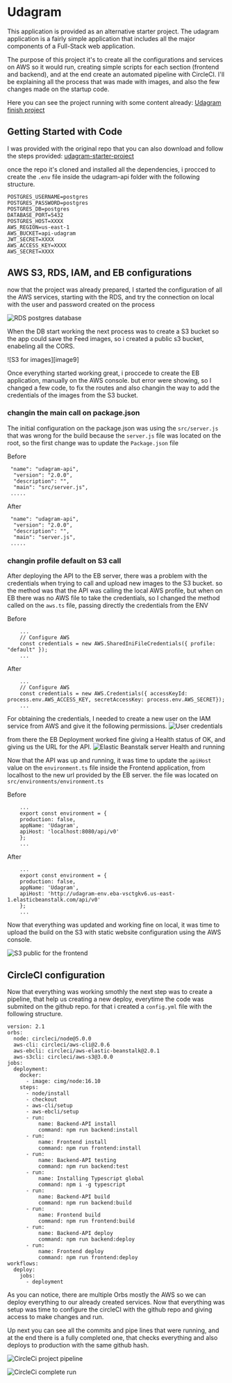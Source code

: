 [//]: # (Image Reference)
[image1]: ./img/s3bucket.jpeg "S3 bucket running"
[image2]: ./img/rds.jpeg "RDS postgres database"
[image3]: ./img/eb.jpeg "Elastic Beanstalk server Health and running"
[image4]: ./img/circleci.jpeg "CircleCi project pipeline"

[image5]: ./img/IAM.jpeg "IAM user created"
[image6]: ./img/IAM-credentials.jpeg "User credentials"
[image7]: ./img/s3bucket-frontend.jpeg "S3 public for the frontend"
[image8]: ./img/circleci-complete.jpeg "CircleCi complete run"
[image7]: ./img/s3bucket-images.jpeg "S3 for images"

# Udagram

This application is provided as an alternative starter project. The udagram application is a fairly simple application that includes all the major components of a Full-Stack web application.

The purpose of this project it's to create all the configurations and services on AWS so it would run, creating simple scripts for each section (frontend and backend), and at the end create an automated pipeline with CircleCI. I'll be explaining all the process that was made with images, and also the few changes made on the startup code.

Here you can see the project running with some content already: 
[Udagram finish project](udagram-project-2682.s3-website-us-east-1.amazonaws.com)

## Getting Started with Code

I was provided with the original repo that you can also download and follow the steps provided: [udagram-starter-project](https://github.com/udacity/nd0067-c4-deployment-process-project-starter)

once the repo it's cloned and installed all the dependencies, i procced to create the ``.env`` file inside the udagram-api folder with the following structure.

```
POSTGRES_USERNAME=postgres
POSTGRES_PASSWORD=postgres
POSTGRES_DB=postgres
DATABASE_PORT=5432
POSTGRES_HOST=XXXX
AWS_REGION=us-east-1
AWS_BUCKET=api-udagram
JWT_SECRET=XXXX
AWS_ACCESS_KEY=XXXX
AWS_SECRET=XXXX
```

## AWS S3, RDS, IAM, and EB configurations

now that the project was already prepared, I started the configuration of all the AWS services, starting with the RDS, and try the connection on local with the user and password created on the process

![RDS postgres database][image2]

When the DB start working the next process was to create a S3 bucket so the app could save the Feed images, so i created a public s3 bucket, enabeling all the CORS.

![S3 for images][image9]

Once everything started working great, i proccede to create the EB application, manually on the AWS console. but error were showing, so I changed a few code, to fix the routes and also changin the way to add the credentials of the images from the S3 bucket.

### changin the main call on package.json
The initial configuration on the package.json was using the ``src/server.js`` that was wrong for the build because the `server.js` file was located on the root, so the first change was to update the `Package.json` file

Before
```
 "name": "udagram-api",
  "version": "2.0.0",
  "description": "",
  "main": "src/server.js",
 .....
```

After
```
 "name": "udagram-api",
  "version": "2.0.0",
  "description": "",
  "main": "server.js",
 .....
```

### changin profile default on S3 call
After deploying the API to the EB server, there was a problem with the credentials when trying to call and upload new images to the S3 bucket. so the method was that the API was calling the local AWS profile, but when on EB there was no AWS file to take the credentials, so I changed the method called on the `aws.ts` file, passing directly the credentials from the ENV

Before
```
    ...
    // Configure AWS
    const credentials = new AWS.SharedIniFileCredentials({ profile: "default" });
    ...
```

After
```
    ...
    // Configure AWS
    const credentials = new AWS.Credentials({ accessKeyId: process.env.AWS_ACCESS_KEY, secretAccessKey: process.env.AWS_SECRET});
    ...
```

For obtaining the credentials, I needed to create a new user on the IAM service from AWS and give it the following permissions.
![User credentials][image6]

from there the EB Deployment worked fine giving a Health status of OK, and giving us the URL for the API.
![Elastic Beanstalk server Health and running][image3]

Now that the API was up and running, it was time to update the ``apiHost`` value on the `environment.ts` file inside the Frontend application, from localhost to the new url provided by the EB server. the file was located on `src/environments/environment.ts`

Before
```
    ...
    export const environment = {
    production: false,
    appName: 'Udagram',
    apiHost: 'localhost:8080/api/v0'
    };
    ...
```

After
```
    ...
    export const environment = {
    production: false,
    appName: 'Udagram',
    apiHost: 'http://udagram-env.eba-vsctgkv6.us-east-1.elasticbeanstalk.com/api/v0'
    };
    ...
```

Now that everything was updated and working fine on local, it was time to upload the build on the S3 with static website configuration using the AWS console.

![S3 public for the frontend][image7]

## CircleCI configuration

Now that everything was working smothly the next step was to create a pipeline, that help us creating a new deploy, everytime the code was submited on the github repo. for that i created a `config.yml` file with the following structure.

```
version: 2.1
orbs:
  node: circleci/node@5.0.0
  aws-cli: circleci/aws-cli@2.0.6
  aws-ebcli: circleci/aws-elastic-beanstalk@2.0.1
  aws-s3cli: circleci/aws-s3@3.0.0
jobs:
  deployment:
    docker:
      - image: cimg/node:16.10
    steps:
      - node/install
      - checkout
      - aws-cli/setup
      - aws-ebcli/setup
      - run:
          name: Backend-API install
          command: npm run backend:install
      - run:
          name: Frontend install
          command: npm run frontend:install
      - run:
          name: Backend-API testing
          command: npm run backend:test
      - run:
          name: Installing Typescript global
          command: npm i -g typescript
      - run:
          name: Backend-API build
          command: npm run backend:build
      - run:
          name: Frontend build
          command: npm run frontend:build
      - run:
          name: Backend-API deploy
          command: npm run backend:deploy
      - run:
          name: Frontend deploy
          command: npm run frontend:deploy
workflows:
  deploy:
    jobs:
      - deployment
```

As you can notice, there are multiple Orbs mostly the AWS so we can deploy everything to our already created services. Now that everything was setup was time to configure the circleCI with the github repo and giving access to make changes and run. 

Up next you can see all the commits and pipe lines that were running, and at the end there is a fully completed one, that checks everything and also deploys to production with the same github hash.

![CircleCi project pipeline][image4]

![CircleCi complete run][image8]
